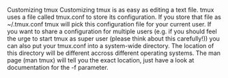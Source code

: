 Customizing tmux
Customizing tmux is as easy as editing a text file. tmux uses a file called tmux.conf to store its configuration. If you store that file as ~/.tmux.conf tmux will pick this configuration file for your current user. If you want to share a configuration for multiple users (e.g. if you should feel the urge to start tmux as super user (please think about this carefully!)) you can also put your tmux.conf into a system-wide directory. The location of this directory will be different accross different operating systems. The man page (man tmux) will tell you the exact location, just have a look at documentation for the -f parameter.
